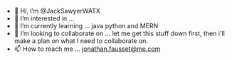 - 👋 Hi, I’m @JackSawyerWATX
- 👀 I’m interested in ... 
- 🌱 I’m currently learning ... java python and MERN
- 💞️ I’m looking to collaborate on ... let me get this stuff down first, then i'll make a plan on what I need to collaborate on.
- 📫 How to reach me ... jonathan.fausset@me.com

<!---
JackSawyerWATX/JackSawyerWATX is a ✨ special ✨ repository because its `README.md` (this file) appears on your GitHub profile.
You can click the Preview link to take a look at your changes.
--->
